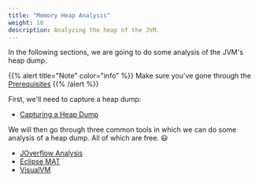 ```yaml
---
title: "Memory Heap Analysis"
weight: 10
description: Analyzing the heap of the JVM.
---
```


In the following sections, we are going to do some analysis of the JVM's heap dump.

{{% alert title="Note" color="info" %}}
Make sure you've gone through the [Prerequisites](/docs/prereqs)
{{% /alert %}}

First, we'll need to capture a heap dump:

* [Capturing a Heap Dump](/docs/memory/capturing/)

We will then go through three common tools in which we can do some analysis of a heap dump. All of
which are free. :smiley:

* [JOverflow Analysis](/docs/memory/joverflow)
* [Eclipse MAT](/docs/memory/mat)
* [VisualVM](/docs/memory/visualvm)
